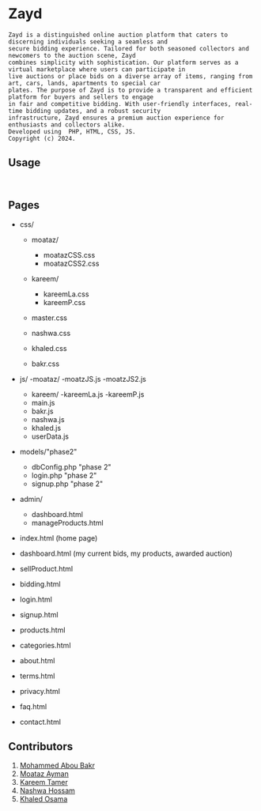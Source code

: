 # Zayd

    Zayd is a distinguished online auction platform that caters to discerning individuals seeking a seamless and
    secure bidding experience. Tailored for both seasoned collectors and newcomers to the auction scene, Zayd
    combines simplicity with sophistication. Our platform serves as a virtual marketplace where users can participate in
    live auctions or place bids on a diverse array of items, ranging from art, cars, lands, apartments to special car
    plates. The purpose of Zayd is to provide a transparent and efficient platform for buyers and sellers to engage
    in fair and competitive bidding. With user-friendly interfaces, real-time bidding updates, and a robust security
    infrastructure, Zayd ensures a premium auction experience for enthusiasts and collectors alike.
    Developed using  PHP, HTML, CSS, JS.
    Copyright (c) 2024.

## Usage

```


```

## Pages

- css/
  - moataz/
    - moatazCSS.css
    - moatazCSS2.css
  - kareem/
    - kareemLa.css
    - kareemP.css

  - master.css
  - nashwa.css
  - khaled.css
  - bakr.css

- js/
  -moataz/
    -moatzJS.js
    -moatzJS2.js
  - kareem/
    -kareemLa.js
    -kareemP.js
  - main.js
  - bakr.js
  - nashwa.js
  - khaled.js
  - userData.js

- models/"phase2"
  - dbConfig.php "phase 2"
  - login.php "phase 2"
  - signup.php "phase 2"

- admin/
  - dashboard.html
  - manageProducts.html

- index.html (home page)
- dashboard.html (my current bids, my products, awarded auction)
- sellProduct.html
- bidding.html
- login.html
- signup.html
- products.html
- categories.html

- about.html
- terms.html
- privacy.html
- faq.html
- contact.html

## Contributors

1. [Mohammed Abou Bakr](https://www.linkedin.com/in/mohammed-abou-bakr/)
2. [Moataz Ayman](https://www.linkedin.com/in/moataz-ayman-4535082a4/)
3. [Kareem Tamer]()
4. [Nashwa Hossam]()
5. [Khaled Osama](https://www.linkedin.com/in/khaled-helal-329497195/)

<!-- ## License -->
